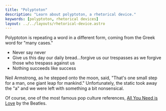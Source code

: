 ```yaml
---
title: "Polyptoton"
description: "Learn about polyptoton, a rhetorical device."
keywords: [polyptoton, rhetorical devices]
layout: ../../layouts/rhetorical-device.astro
---
```


Polyptoton is repeating a word in a different form, coming from the Greek word for "many cases."

- Never say never
- Give us this day our daily bread...forgive us our trespasses as we forgive those who trespass against us
- Nothing succeeds like success

Neil Armstrong, as he stepped onto the moon, said, "That's one small step for a man, one giant leap for mankind." Unfortunately, the static took away the "a" and we were left with something a bit nonsensical.

Of course, one of the most famous pop culture references, [All You Need is Love](https://www.youtube.com/watch?v=_7xMfIp-irg) by the Beatles.
